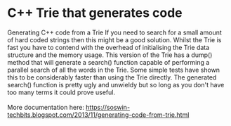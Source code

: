 # C++ Trie that generates code<br>
Generating C++ code from a Trie
If you need to search for a small amount of hard coded strings then this might be a good solution. Whilst the Trie is fast you have to contend with the overhead of initialising the Trie data structure and the memory usage. This version of the Trie has a dump() method that will generate a search() function capable of performing a parallel search of all the words in the Trie. Some simple tests have shown this to be considerably faster than using the Trie directly. The generated search() function is pretty ugly and unwieldy but so long as you don't have too many terms it could prove useful.
<br><br>
More documentation here: https://soswin-techbits.blogspot.com/2013/11/generating-code-from-trie.html<br>
